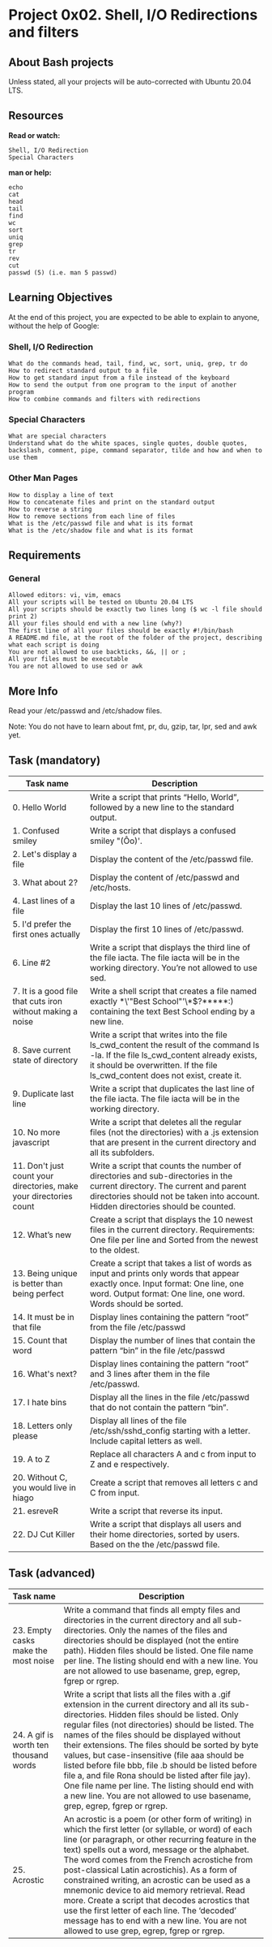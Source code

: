 # Project 0x02. Shell, I/O Redirections and filters

## About Bash projects

Unless stated, all your projects will be auto-corrected with Ubuntu 20.04 LTS.

## Resources

__Read or watch:__

    Shell, I/O Redirection
    Special Characters

__man or help:__

    echo
    cat
    head
    tail
    find
    wc
    sort
    uniq
    grep
    tr
    rev
    cut
    passwd (5) (i.e. man 5 passwd)

## Learning Objectives

At the end of this project, you are expected to be able to explain to anyone, without the help of Google:

### Shell, I/O Redirection

    What do the commands head, tail, find, wc, sort, uniq, grep, tr do
    How to redirect standard output to a file
    How to get standard input from a file instead of the keyboard
    How to send the output from one program to the input of another program
    How to combine commands and filters with redirections

### Special Characters

    What are special characters
    Understand what do the white spaces, single quotes, double quotes, backslash, comment, pipe, command separator, tilde and how and when to use them

### Other Man Pages

    How to display a line of text
    How to concatenate files and print on the standard output
    How to reverse a string
    How to remove sections from each line of files
    What is the /etc/passwd file and what is its format
    What is the /etc/shadow file and what is its format

## Requirements

### General

    Allowed editors: vi, vim, emacs
    All your scripts will be tested on Ubuntu 20.04 LTS
    All your scripts should be exactly two lines long ($ wc -l file should print 2)
    All your files should end with a new line (why?)
    The first line of all your files should be exactly #!/bin/bash
    A README.md file, at the root of the folder of the project, describing what each script is doing
    You are not allowed to use backticks, &&, || or ;
    All your files must be executable
    You are not allowed to use sed or awk

## More Info

Read your /etc/passwd and /etc/shadow files.

Note: You do not have to learn about fmt, pr, du, gzip, tar, lpr, sed and awk yet.

## Task (mandatory)

| Task name | Description |
| --- | --- |
| 0. Hello World | Write a script that prints “Hello, World”, followed by a new line to the standard output. |
| 1. Confused smiley | Write a script that displays a confused smiley \"(Ôo)'. |
| 2. Let's display a file | Display the content of the /etc/passwd file. |
| 3. What about 2? | Display the content of /etc/passwd and /etc/hosts. |
| 4. Last lines of a file | Display the last 10 lines of /etc/passwd. |
| 5. I'd prefer the first ones actually | Display the first 10 lines of /etc/passwd. |
| 6. Line #2 | Write a script that displays the third line of the file iacta. The file iacta will be in the working directory. You’re not allowed to use sed. |
| 7. It is a good file that cuts iron without making a noise | Write a shell script that creates a file named exactly \*\\'"Best School"\'\\*$\?\*\*\*\*\*:) containing the text Best School ending by a new line. |
| 8. Save current state of directory | Write a script that writes into the file ls_cwd_content the result of the command ls -la. If the file ls_cwd_content already exists, it should be overwritten. If the file ls_cwd_content does not exist, create it. |
| 9. Duplicate last line | Write a script that duplicates the last line of the file iacta.  The file iacta will be in the working directory. |
| 10. No more javascript | Write a script that deletes all the regular files (not the directories) with a .js extension that are present in the current directory and all its subfolders. |
| 11. Don't just count your directories, make your directories count | Write a script that counts the number of directories and sub-directories in the current directory. The current and parent directories should not be taken into account. Hidden directories should be counted. |
| 12. What’s new | Create a script that displays the 10 newest files in the current directory. Requirements: One file per line and Sorted from the newest to the oldest. |
| 13. Being unique is better than being perfect | Create a script that takes a list of words as input and prints only words that appear exactly once. Input format: One line, one word. Output format: One line, one word. Words should be sorted. |
| 14. It must be in that file | Display lines containing the pattern “root” from the file /etc/passwd |
| 15. Count that word | Display the number of lines that contain the pattern “bin” in the file /etc/passwd |
| 16. What's next? | Display lines containing the pattern “root” and 3 lines after them in the file /etc/passwd. |
| 17. I hate bins | Display all the lines in the file /etc/passwd that do not contain the pattern “bin”. |
| 18. Letters only please | Display all lines of the file /etc/ssh/sshd_config starting with a letter. Include capital letters as well. |
| 19. A to Z | Replace all characters A and c from input to Z and e respectively. |
| 20. Without C, you would live in hiago | Create a script that removes all letters c and C from input. |
| 21. esreveR | Write a script that reverse its input. |
| 22. DJ Cut Killer | Write a script that displays all users and their home directories, sorted by users. Based on the the /etc/passwd file. |

## Task (advanced)

| Task name | Description |
| --- | --- |
| 23. Empty casks make the most noise  | Write a command that finds all empty files and directories in the current directory and all sub-directories. Only the names of the files and directories should be displayed (not the entire path). Hidden files should be listed.  One file name per line.  The listing should end with a new line.  You are not allowed to use basename, grep, egrep, fgrep or rgrep. |
|24. A gif is worth ten thousand words | Write a script that lists all the files with a .gif extension in the current directory and all its sub-directories. Hidden files should be listed. Only regular files (not directories) should be listed. The names of the files should be displayed without their extensions. The files should be sorted by byte values, but case-insensitive (file aaa should be listed before file bbb, file .b should be listed before file a, and file Rona should be listed after file jay). One file name per line. The listing should end with a new line. You are not allowed to use basename, grep, egrep, fgrep or rgrep. |
| 25. Acrostic | An acrostic is a poem (or other form of writing) in which the first letter (or syllable, or word) of each line (or paragraph, or other recurring feature in the text) spells out a word, message or the alphabet. The word comes from the French acrostiche from post-classical Latin acrostichis). As a form of constrained writing, an acrostic can be used as a mnemonic device to aid memory retrieval. Read more. Create a script that decodes acrostics that use the first letter of each line. The ‘decoded’ message has to end with a new line. You are not allowed to use grep, egrep, fgrep or rgrep. |
